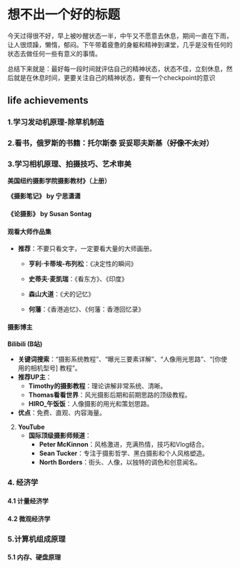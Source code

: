 # 想不出一个好的标题

今天过得很不好，早上被吵醒状态一半，中午又不愿意去休息，期间一直在下雨，让人很烦躁，懒惰，郁闷。下午带着疲惫的身躯和精神到课堂，几乎是没有任何的状态去做任何一些有意义的事情。

总结下来就是：最好每一段时间就评估自己的精神状态，状态不佳，立刻休息，然后就是在休息时间，更要关注自己的精神状态，要有一个checkpoint的意识





## life achievements

### 1.学习发动机原理-除草机制造

### 2.看书，俄罗斯的书籍：托尔斯泰 妥妥耶夫斯基（~~好像不太对~~）

### 3.学习相机原理、拍摄技巧、艺术审美

**美国纽约摄影学院摄影教材》（上册）**

 **《摄影笔记》 by 宁思潇潇**

#### **《论摄影》 by Susan Sontag**

#### **观看大师作品集**

- **推荐**：不要只看文字，一定要看大量的大师画册。
  - **亨利·卡蒂埃-布列松**：《决定性的瞬间》
  
  - **史蒂夫·麦凯瑞**：《看东方》、《印度》
  
  - **森山大道**：《犬的记忆》
  
  - **何藩**：《香港追忆》、《何藩：香港回忆录》
  
 #### 摄影博主

**Bilibili (B站)**

- **关键词搜索**：“摄影系统教程”、“曝光三要素详解”、“人像用光思路”、“[你使用的相机型号] 教程”。
- **推荐UP主**：
  - **Timothy的摄影教程**：理论讲解非常系统、清晰。
  - **Thomas看看世界**：风光摄影后期和前期思路的顶级教程。
  - **HIRO_午饭饭**：人像摄影的用光和策划思路。
- **优点**：免费、直观、内容海量。
2. **YouTube**
   - **国际顶级摄影师频道**：
     - **Peter McKinnon**：风格激进，充满热情，技巧和Vlog结合。
     - **Sean Tucker**：专注于摄影哲学、黑白摄影和个人风格塑造。
     - **North Borders**：街头、人像，以独特的调色和创意闻名。

### 4. 经济学
#### 4.1 计量经济学
#### 4.2 微观经济学
### 5.计算机组成原理
#### 5.1 内存、硬盘原理
